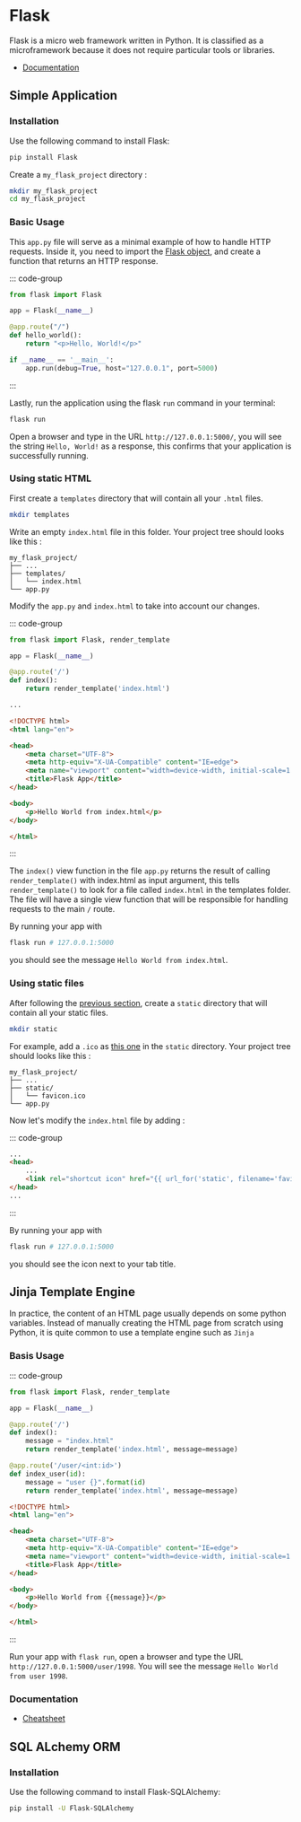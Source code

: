 # Flask

Flask is a micro web framework written in Python. It is classified as a microframework because it does not require particular tools or libraries.

* [Documentation](https://flask.palletsprojects.com/)


## Simple Application

### Installation

Use the following command to install Flask:
```bash
pip install Flask
```

Create a `my_flask_project` directory : 
```bash
mkdir my_flask_project
cd my_flask_project
```

### Basic Usage

This `app.py` file will serve as a minimal example of how to handle HTTP requests. Inside it, you need to import the [Flask object](https://flask.palletsprojects.com/en/1.1.x/api/#flask.Flask), and create a function that returns an HTTP response.

::: code-group
```python [app.py]
from flask import Flask

app = Flask(__name__)

@app.route("/")
def hello_world():
    return "<p>Hello, World!</p>"

if __name__ == '__main__':
    app.run(debug=True, host="127.0.0.1", port=5000)
```
:::

Lastly, run the application using the flask `run` command in your terminal:

```bash
flask run
```

Open a browser and type in the URL `http://127.0.0.1:5000/`, you will see the string `Hello, World!` as a response, this confirms that your application is successfully running.

### Using static HTML

First create a `templates` directory that will contain all your `.html` files.

```bash
mkdir templates
```

Write an empty `index.html` file in this folder. Your project tree should looks like this :

```
my_flask_project/
├── ...
├── templates/
│   └── index.html
└── app.py
```

Modify the `app.py` and `index.html` to take into account our changes.

::: code-group
```python [app.py]
from flask import Flask, render_template

app = Flask(__name__)

@app.route('/')
def index():
    return render_template('index.html')

...
```

```html [templates/index.html]
<!DOCTYPE html>
<html lang="en">

<head>
    <meta charset="UTF-8">
    <meta http-equiv="X-UA-Compatible" content="IE=edge">
    <meta name="viewport" content="width=device-width, initial-scale=1.0">
    <title>Flask App</title>
</head>

<body>
    <p>Hello World from index.html</p>
</body>

</html>
```
:::

The `index()` view function in the file `app.py` returns the result of calling `render_template()` with index.html as input argument, this tells `render_template()` to look for a file called `index.html` in the templates folder. The file will have a single view function that will be responsible for handling requests to the main `/` route.

By running your app with 

```bash
flask run # 127.0.0.1:5000
```
you should see the message `Hello World from index.html`.

### Using static files

After following the [previous section](#using-html-templates), create a `static` directory that will contain all your static files.
```bash
mkdir static
```
For example, add a `.ico` as [this one](https://www.enib.fr/images/favicon.ico) in the `static` directory. 
Your project tree should looks like this :

```
my_flask_project/
├── ...
├── static/
│   └── favicon.ico
└── app.py
```
Now let's modify the `index.html` file by adding :

::: code-group
```html [index.html]
...
<head>
    ...
    <link rel="shortcut icon" href="{{ url_for('static', filename='favicon.ico') }}">
</head>
...
```
:::

By running your app with 
```bash
flask run # 127.0.0.1:5000
```

you should see the icon next to your tab title.

## Jinja Template Engine

In practice, the content of an HTML page usually depends on some python variables. Instead of manually creating the HTML page from scratch using Python, it is quite common to use a template engine such as `Jinja`

### Basis Usage


::: code-group
```python [app.py]
from flask import Flask, render_template

app = Flask(__name__)

@app.route('/')
def index():
    message = "index.html"
    return render_template('index.html', message=message)

@app.route('/user/<int:id>')
def index_user(id):
    message = "user {}".format(id)
    return render_template('index.html', message=message)

```

```html [templates/index.html]
<!DOCTYPE html>
<html lang="en">

<head>
    <meta charset="UTF-8">
    <meta http-equiv="X-UA-Compatible" content="IE=edge">
    <meta name="viewport" content="width=device-width, initial-scale=1.0">
    <title>Flask App</title>
</head>

<body>
    <p>Hello World from {{message}}</p>
</body>

</html>
```
:::

Run your app with `flask run`, open a browser and type the URL `http://127.0.0.1:5000/user/1998`. You will see the message `Hello World from user 1998`.

### Documentation

* [Cheatsheet](/python/jinja)


## SQL ALchemy ORM

### Installation

Use the following command to install Flask-SQLAlchemy:

```bash
pip install -U Flask-SQLAlchemy
```



